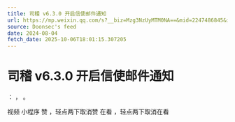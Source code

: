 ```yaml
---
title: 司稽 v6.3.0 开启信使邮件通知
url: https://mp.weixin.qq.com/s?__biz=Mzg3NzUyMTM0NA==&mid=2247486845&idx=1&sn=77d313f85eeefa7b76424517b60c344a
source: Doonsec's feed
date: 2024-08-04
fetch_date: 2025-10-06T18:01:15.307205
---
```


# 司稽 v6.3.0 开启信使邮件通知

：
，
。

视频
小程序
赞
，轻点两下取消赞
在看
，轻点两下取消在看